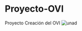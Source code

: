 # Proyecto-OVI
Proyecto Creación del OVI
![unad](https://user-images.githubusercontent.com/51490290/61924561-ff1d2500-af2d-11e9-8cb3-e7cfafdc7427.png)
